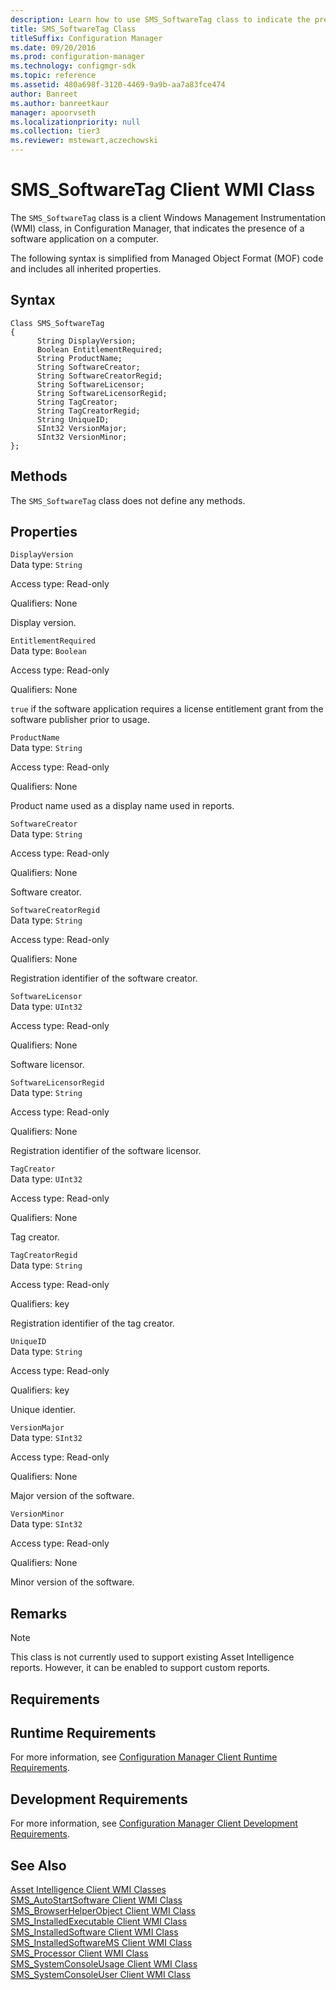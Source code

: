 ```yaml
---
description: Learn how to use SMS_SoftwareTag class to indicate the presence of a software application on a computer.
title: SMS_SoftwareTag Class
titleSuffix: Configuration Manager
ms.date: 09/20/2016
ms.prod: configuration-manager
ms.technology: configmgr-sdk
ms.topic: reference
ms.assetid: 480a698f-3120-4469-9a9b-aa7a83fce474
author: Banreet
ms.author: banreetkaur
manager: apoorvseth
ms.localizationpriority: null
ms.collection: tier3
ms.reviewer: mstewart,aczechowski
---
```

# SMS_SoftwareTag Client WMI Class
The `SMS_SoftwareTag` class is a client Windows Management Instrumentation (WMI) class, in Configuration Manager, that indicates the presence of a software application on a computer.  

 The following syntax is simplified from Managed Object Format (MOF) code and includes all inherited properties.  

## Syntax  

```  
Class SMS_SoftwareTag  
{  
      String DisplayVersion;  
      Boolean EntitlementRequired;  
      String ProductName;  
      String SoftwareCreator;  
      String SoftwareCreatorRegid;  
      String SoftwareLicensor;  
      String SoftwareLicensorRegid;  
      String TagCreator;  
      String TagCreatorRegid;  
      String UniqueID;  
      SInt32 VersionMajor;  
      SInt32 VersionMinor;  
};  
```  

## Methods  
 The `SMS_SoftwareTag` class does not define any methods.  

## Properties  
 `DisplayVersion`  
 Data type: `String`  

 Access type: Read-only  

 Qualifiers: None  

 Display version.  

 `EntitlementRequired`  
 Data type: `Boolean`  

 Access type: Read-only  

 Qualifiers: None  

 `true` if the software application requires a license entitlement grant from the software publisher prior to usage.  

 `ProductName`  
 Data type: `String`  

 Access type: Read-only  

 Qualifiers: None  

 Product name used as a display name used in reports.  

 `SoftwareCreator`  
 Data type: `String`  

 Access type: Read-only  

 Qualifiers: None  

 Software creator.  

 `SoftwareCreatorRegid`  
 Data type: `String`  

 Access type: Read-only  

 Qualifiers: None  

 Registration identifier of the software creator.  

 `SoftwareLicensor`  
 Data type: `UInt32`  

 Access type: Read-only  

 Qualifiers: None  

 Software licensor.  

 `SoftwareLicensorRegid`  
 Data type: `String`  

 Access type: Read-only  

 Qualifiers: None  

 Registration identifier of the software licensor.  

 `TagCreator`  
 Data type: `UInt32`  

 Access type: Read-only  

 Qualifiers: None  

 Tag creator.  

 `TagCreatorRegid`  
 Data type: `String`  

 Access type: Read-only  

 Qualifiers: key  

 Registration identifier of the tag creator.  

 `UniqueID`  
 Data type: `String`  

 Access type: Read-only  

 Qualifiers: key  

 Unique identier.  

 `VersionMajor`  
 Data type: `SInt32`  

 Access type: Read-only  

 Qualifiers: None  

 Major version of the software.  

 `VersionMinor`  
 Data type: `SInt32`  

 Access type: Read-only  

 Qualifiers: None  

 Minor version of the software.  

## Remarks  

> [!NOTE]
>  This class is not currently used to support existing Asset Intelligence reports. However, it can be enabled to support custom reports.  

## Requirements  

## Runtime Requirements  
 For more information, see [Configuration Manager Client Runtime Requirements](../../../../../develop/core/reqs/client-runtime-requirements.md).  

## Development Requirements  
 For more information, see [Configuration Manager Client Development Requirements](../../../../../develop/core/reqs/client-development-requirements.md).  

## See Also  
 [Asset Intelligence Client WMI Classes](../../../../../develop/reference/core/clients/client-classes/asset-intelligence-client-wmi-classes.md)   
 [SMS_AutoStartSoftware Client WMI Class](../../../../../develop/reference/core/clients/client-classes/sms_autostartsoftware-client-wmi-class.md)   
 [SMS_BrowserHelperObject Client WMI Class](../../../../../develop/reference/core/clients/client-classes/sms_browserhelperobject-client-wmi-class.md)   
 [SMS_InstalledExecutable Client WMI Class](../../../../../develop/reference/core/clients/client-classes/sms_installedexecutable-client-wmi-class.md)   
 [SMS_InstalledSoftware Client WMI Class](../../../../../develop/reference/core/clients/client-classes/sms_installedsoftware-client-wmi-class.md)   
 [SMS_InstalledSoftwareMS Client WMI Class](../../../../../develop/reference/core/clients/client-classes/sms_installedsoftwarems-client-wmi-class.md)   
 [SMS_Processor Client WMI Class](../../../../../develop/reference/core/clients/client-classes/sms_processor-client-wmi-class.md)   
 [SMS_SystemConsoleUsage Client WMI Class](../../../../../develop/reference/core/clients/client-classes/sms_systemconsoleusage-client-wmi-class.md)   
 [SMS_SystemConsoleUser Client WMI Class](../../../../../develop/reference/core/clients/client-classes/sms_systemconsoleuser-client-wmi-class.md)
